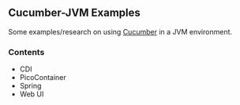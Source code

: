 ## Cucumber-JVM Examples ##

Some examples/research on using [Cucumber](http://cukes.info/) in a JVM environment.

### Contents ###

* CDI
* PicoContainer
* Spring
* Web UI